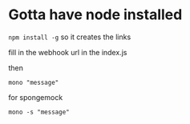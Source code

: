 # Gotta have node installed

`npm install -g` so it creates the links

fill in the webhook url in the index.js

then

`mono "message"`

for spongemock

`mono -s "message"`
